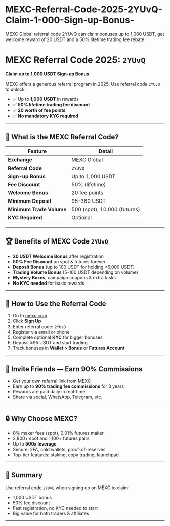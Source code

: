 # MEXC-Referral-Code-2025-2YUvQ-Claim-1-000-Sign-up-Bonus-
MEXC Global referral code 2YUvQ can claim bonuses up to 1,000 USDT, get welcome reward of 20 USDT and a 50% lifetime trading fee rebate.
# MEXC Referral Code 2025: `2YUvQ`  
**Claim up to 1,000 USDT Sign-up Bonus**

MEXC offers a generous referral program in 2025. Use referral code `2YUvQ` to unlock:
- ✅ Up to **1,000 USDT** in rewards  
- ✅ **50% lifetime trading fee discount**  
- ✅ **20 worth of fee points**  
- ✅ **No mandatory KYC required**

---

## 🔑 What is the MEXC Referral Code?

| Feature                    | Detail                       |
|---------------------------|------------------------------|
| **Exchange**              | MEXC Global                  |
| **Referral Code**         | `2YUvQ`                      |
| **Sign-up Bonus**         | Up to 1,000 USDT            |
| **Fee Discount**          | 50% (lifetime)               |
| **Welcome Bonus**         | 20 fee points               |
| **Minimum Deposit**       | 95–380 USDT                  |
| **Minimum Trade Volume**  | 500 (spot), 10,000 (futures)|
| **KYC Required**          | Optional                     |

---

## 🏆 Benefits of MEXC Code `2YUvQ`

- **20 USDT Welcome Bonus** after registration  
- **50% Fee Discount** on spot & futures forever  
- **Deposit Bonus** (up to 100 USDT for holding ≥6,000 USDT)  
- **Trading Volume Bonus** (5–100 USDT depending on volume)  
- **Mystery Boxes**, campaign coupons & extra tasks  
- **No KYC needed** for basic rewards

---

## 📝 How to Use the Referral Code

1. Go to [mexc.com](https://www.mexc.com)  
2. Click **Sign Up**  
3. Enter referral code: `2YUvQ`  
4. Register via email or phone  
5. Complete optional **KYC** for bigger bonuses  
6. Deposit ≥95 USDT and start trading  
7. Track bonuses in **Wallet > Bonus** or **Futures Account**

---

## 👥 Invite Friends — Earn 90% Commissions

- Get your own referral link from MEXC  
- Earn up to **90% trading fee commissions** for 3 years  
- Rewards are paid daily in real-time  
- Share via social, WhatsApp, Telegram, etc.

---

## 🔒 Why Choose MEXC?

- 0% maker fees (spot), 0.01% futures maker  
- 2,800+ spot and 1,100+ futures pairs  
- Up to **500x leverage**  
- Secure: 2FA, cold wallets, proof-of-reserves  
- Top-tier features: staking, copy trading, launchpad

---

## 📌 Summary

Use referral code `2YUvQ` when signing up on MEXC to claim:
- 1,000 USDT bonus  
- 50% fee discount  
- Fast registration, no KYC needed to start  
- Big value for both traders & affiliates

---


